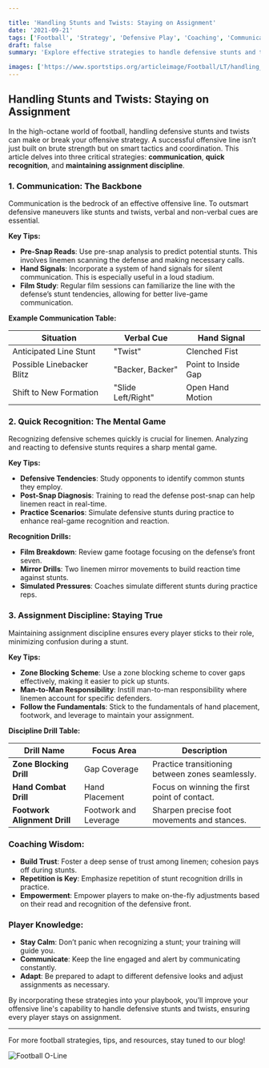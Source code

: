 ```yaml
---

title: 'Handling Stunts and Twists: Staying on Assignment'
date: '2021-09-21'
tags: ['Football', 'Strategy', 'Defensive Play', 'Coaching', 'Communication', 'Discipline', 'Stunts', 'Twists']
draft: false
summary: 'Explore effective strategies to handle defensive stunts and twists, emphasizing communication, quick recognition, and assignment discipline.'

images: ['https://www.sportstips.org/articleimage/Football/LT/handling_stunts_and_twists_staying_on_assignment_1_20240714_160831.webp', 'https://www.sportstips.org/articleimage/Football/LT/handling_stunts_and_twists_staying_on_assignment.webp']
---
```


## Handling Stunts and Twists: Staying on Assignment

In the high-octane world of football, handling defensive stunts and twists can make or break your offensive strategy. A successful offensive line isn’t just built on brute strength but on smart tactics and coordination. This article delves into three critical strategies: **communication**, **quick recognition**, and **maintaining assignment discipline**.

### 1. Communication: The Backbone

Communication is the bedrock of an effective offensive line. To outsmart defensive maneuvers like stunts and twists, verbal and non-verbal cues are essential.

**Key Tips:**
- **Pre-Snap Reads**: Use pre-snap analysis to predict potential stunts. This involves linemen scanning the defense and making necessary calls.
- **Hand Signals**: Incorporate a system of hand signals for silent communication. This is especially useful in a loud stadium.
- **Film Study**: Regular film sessions can familiarize the line with the defense’s stunt tendencies, allowing for better live-game communication.

**Example Communication Table:**

| Situation                 | Verbal Cue       | Hand Signal         |
|---------------------------|------------------|---------------------|
| Anticipated Line Stunt    | "Twist"          | Clenched Fist       |
| Possible Linebacker Blitz | "Backer, Backer" | Point to Inside Gap |
| Shift to New Formation    | "Slide Left/Right" | Open Hand Motion   |

### 2. Quick Recognition: The Mental Game

Recognizing defensive schemes quickly is crucial for linemen. Analyzing and reacting to defensive stunts requires a sharp mental game.

**Key Tips:**
- **Defensive Tendencies**: Study opponents to identify common stunts they employ.
- **Post-Snap Diagnosis**: Training to read the defense post-snap can help linemen react in real-time.
- **Practice Scenarios**: Simulate defensive stunts during practice to enhance real-game recognition and reaction.

**Recognition Drills:**
- **Film Breakdown**: Review game footage focusing on the defense’s front seven.
- **Mirror Drills**: Two linemen mirror movements to build reaction time against stunts.
- **Simulated Pressures**: Coaches simulate different stunts during practice reps.

### 3. Assignment Discipline: Staying True

Maintaining assignment discipline ensures every player sticks to their role, minimizing confusion during a stunt.

**Key Tips:**
- **Zone Blocking Scheme**: Use a zone blocking scheme to cover gaps effectively, making it easier to pick up stunts.
- **Man-to-Man Responsibility**: Instill man-to-man responsibility where linemen account for specific defenders.
- **Follow the Fundamentals**: Stick to the fundamentals of hand placement, footwork, and leverage to maintain your assignment.

**Discipline Drill Table:**

| Drill Name            | Focus Area              | Description                                      |
|-----------------------|-------------------------|--------------------------------------------------|
| **Zone Blocking Drill**  | Gap Coverage            | Practice transitioning between zones seamlessly. |
| **Hand Combat Drill**    | Hand Placement          | Focus on winning the first point of contact.      |
| **Footwork Alignment Drill** | Footwork and Leverage | Sharpen precise foot movements and stances.       |

### Coaching Wisdom:

- **Build Trust**: Foster a deep sense of trust among linemen; cohesion pays off during stunts.
- **Repetition is Key**: Emphasize repetition of stunt recognition drills in practice.
- **Empowerment**: Empower players to make on-the-fly adjustments based on their read and recognition of the defensive front.

### Player Knowledge:

- **Stay Calm**: Don’t panic when recognizing a stunt; your training will guide you.
- **Communicate**: Keep the line engaged and alert by communicating constantly.
- **Adapt**: Be prepared to adapt to different defensive looks and adjust assignments as necessary.

By incorporating these strategies into your playbook, you’ll improve your offensive line's capability to handle defensive stunts and twists, ensuring every player stays on assignment.

---

For more football strategies, tips, and resources, stay tuned to our blog!

![Football O-Line](https://www.sportstips.org/articleimage/Football/LT/handling_stunts_and_twists_staying_on_assignment_1_20240714_160831.webp)
```


